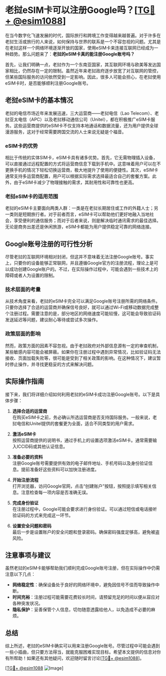 # 老挝eSIM卡可以注册Google吗？[[TG💪+ @esim1088](https://t.me/s/esim1088)]

在当今数字化飞速发展的时代，国际旅行和跨境工作变得越来越普遍。对于许多在老挝生活或旅行的人来说，如何保持与世界的联系是一个不容忽视的问题。尤其是在老挝这样一个网络环境逐渐开放的国家，使用eSIM卡来连接互联网已经成为一种趋势。那么问题来了：**老挝的eSIM卡真的能注册Google账号吗？**

首先，让我们明确一点，老挝作为一个东南亚国家，其互联网环境与欧美等发达国家相比，仍然存在一定的限制。虽然近年来老挝政府逐步放宽了对互联网的管控，但某些国际服务的访问依然受到一定影响。因此，很多人可能会担心，在老挝使用eSIM卡时，是否能够顺利注册Google账号。

## 老挝eSIM卡的基本情况

老挝的电信市场近年来发展迅速，三大运营商——老挝电信（Lao Telecom）、老挝亚太电信（APC）以及老挝移动通信公司（Unitel），都在积极推广eSIM卡服务。这些运营商提供的eSIM卡不仅支持本地通话和数据流量，还为用户提供全球漫游服务，这对于经常需要跨国交流的人士来说无疑是个福音。

### eSIM卡的优势

相比于传统的实体SIM卡，eSIM卡具有诸多优势。首先，它无需物理插入设备，可以直接通过远程配置的方式将运营商信息下载到手机中。这意味着用户可以在不更换手机的情况下轻松切换运营商，极大地提升了使用的便捷性。其次，eSIM卡通常支持多运营商配置，用户可以根据实际需求选择最适合自己的套餐方案。此外，由于eSIM卡减少了物理接触的需求，其耐用性和可靠性也更高。

### 老挝eSIM卡的适用范围

老挝的eSIM卡主要面向两类人群：一类是在老挝长期居住或工作的外籍人士；另一类则是短期旅行者。对于前者而言，eSIM卡可以帮助他们更好地融入当地社会，享受便利的通信服务；而对于后者来说，则是解决临时通讯需求的最佳选择。无论是商务出差还是休闲旅游，eSIM卡都能为用户提供稳定可靠的网络连接。

## Google账号注册的可行性分析

尽管老挝的互联网环境相对封闭，但这并不意味着无法注册Google账号。事实上，只要你的设备能够正常联网，并且遵循Google官方的注册流程，理论上是可以成功创建Google账户的。不过，在实际操作过程中，可能会遇到一些技术上的障碍或者人为设置的限制。

### 技术层面的考量

从技术角度来看，老挝的eSIM卡完全可以满足Google账号注册所需的网络条件。只要你选择了合适的运营商并确保信号良好，就可以通过Wi-Fi或移动数据完成整个注册过程。需要注意的是，部分地区的网络速度可能较慢，这可能会导致验证码发送延迟等问题，建议耐心等待或尝试多次操作。

### 政策层面的影响

然而，政策方面的因素不容忽视。由于老挝政府对外部信息源有一定的审查机制，某些敏感内容可能会被屏蔽。如果你在注册过程中遇到异常情况，比如验证码无法接收、页面加载失败等，很可能是受到了相关政策的影响。在这种情况下，建议暂时停止操作，并寻找更稳妥的方式来解决问题。

## 实际操作指南

接下来，我们将详细介绍如何利用老挝的eSIM卡成功注册Google账号。以下是具体步骤：

1. **选择合适的运营商**  
   在购买eSIM卡之前，务必确认所选运营商是否支持国际服务。一般来说，老挝电信和Unitel提供的套餐更为全面，适合不同类型的用户需求。

2. **激活eSIM卡**  
   按照运营商提供的说明书，通过手机上的设置选项激活eSIM卡。通常需要输入ICCID码或其他认证信息。

3. **准备必要的资料**  
   注册Google账号需要提供有效的电子邮件地址、手机号码以及身份验证信息。提前准备好这些资料可以加快注册进度。

4. **开始注册流程**  
   打开浏览器，访问Google官网，点击“创建账户”按钮，按照提示填写相关信息。注意检查每一项内容是否准确无误。

5. **完成身份验证**  
   在注册过程中，Google可能会要求进行身份验证。可以通过短信或电话接听验证码的方式来完成这一环节。

6. **设置安全问题和密码**  
   最后一步是设置账户的安全问题和登录密码。确保密码强度足够高，避免被盗风险。

## 注意事项与建议

虽然老挝的eSIM卡能够帮助我们顺利完成Google账号注册，但在实际操作中仍需注意以下几点：

- **网络稳定性**：确保设备处于良好的网络环境中，避免因信号不佳而导致操作中断。
- **时间充裕**：注册过程可能需要花费较长时间，请预留充足的时间以便从容应对各种突发状况。
- **隐私保护**：妥善保管个人信息，切勿随意透露给他人，以免造成不必要的麻烦。

## 总结

综上所述，老挝的eSIM卡确实可以用来注册Google账号。尽管过程中可能会遇到一些小插曲，但只要方法得当，就能克服困难实现目标。希望本文提供的信息对你有所帮助！如果还有其他疑问，欢迎随时留言讨论[[TG💪+ @esim1088](https://t.me/s/esim1088)]。

[[TG💪+ @esim1088](https://t.me/s/esim1088) ![Image](https://i.postimg.cc/4NQfJmqS/Snipaste-2025-05-13-00-14-12.png)]